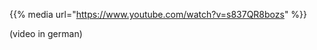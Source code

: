 <!--
.. title: Cash dispenser
.. slug: cash-dispenser
.. date: 2016-07-13 20:00:00 UTC+01:00
.. tags:
.. category: video
.. link:
.. description:
.. type: text
-->

{{% media url="https://www.youtube.com/watch?v=s837QR8bozs" %}}

(video in german)
